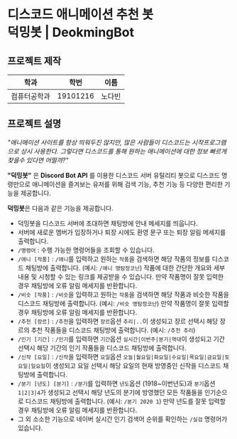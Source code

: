 # 디스코드 애니메이션 추천 봇 </br> 덕밍봇 | DeokmingBot

## 프로젝트 제작

| 학과         | 학번     | 이름   |
| ------------ | -------- | ------ |
| 컴퓨터공학과 | 19101216 | 노다빈 |

## 프로젝트 설명
*"애니메이션 사이트를 항상 띄워두진 않지만, 많은 사람들이 디스코드는 시작프로그램으로 상시 사용한다. 그렇다면 디스코드를 통해 원하는 애니메이션에 대한 정보 빠르게 찾을수 있다면 어떨까?"*

**"덕밍봇"** 은 **Discord Bot API** 를 이용한 디스코드 서버 유틸리티 봇으로  디스코드 명령만으로 애니메이션을 즐겨보는 유저를 위해 검색 기능, 추천 기능 등 다양한 편리한 기능을 제공합니다.

**덕밍봇**은 다음과 같은 기능을 제공합니다.
- 덕밍봇을 디스코드 서버에 초대하면 채팅방에 안내 메세지를 띄웁니다.
- 서버에 새로운 멤버가 입장하거나 퇴장 시에도 환영 문구 또는 퇴장 알림 메세지를 출력합니다.
- `/명령어` : 수행 가능한 명령어들을 조회할 수 있습니다.
- `/애니 [작품]` : `/애니`를 입력하고 원하는 `작품`을 검색하면 해당 작품의 정보를 디스코드 채팅방에 출력합니다. (예시: `/애니 명탐정코난`)
작품에 대한 간단한 개요와 세부 내용 및 시청할 수 있는 링크를 제공받을 수 있습니다.
만약 작품명이 잘못 입력한 경우 채팅방에 오류 알림 메세지를 반환합니다.
- `/비슷 [작품]` : `/비슷`을 입력하고 원하는 `작품`을 검색하면 해당 작품과 비슷한 작품을 디스코드 채팅방에 출력합니다. (예시: `/비슷 명탐정코난`)
만약 작품명이 잘못 입력할 경우 채팅방에 오류 알림 메세지를 반환합니다.
- `/추천 [장르]` : `/추천`을 입력하면 `장르`옵션 `추리|..`이 생성되고 장르 선택시 해당 장르의 추천 작품들을 디스코드 채팅방에 출력합니다. (예시: `/추천 추리`)
- `/인기 [기간]` : `/인기`를 입력하면 `기간`옵션 `실시간|이번주|분기|역대`이 생성되고 기간 선택시 해당 기간의 인기 작품들을 디스코드 채팅방에 출력합니다.
- `/신작 [요일]` : `/신작`을 입력하면 `요일`옵션 `오늘|월요일|화요일|수요일|목요일|금요일|토요일|일요일`이 생성되고 요일 선택시 해당 요일의 현재 방영중인 신작을 디스코드 채팅방에 출력합니다.
- `/분기 [년도] [분기]` : `/분기`를 입력하면 `년도`옵션 (1918~이번년도)과 `분기`옵션 `1|2|3|4`가 생성되고 선택시 해당 년도의 분기에 방영했던 모든 작품들을 인기순으로 디스코드 채팅방에 출력합니다. (예시: `/분기 2020 1`)
만약 년도를 잘못 입력할 경우 채팅방에 오류 알림 메세지를 반환합니다.
- 그 외 소소한 기능으로 네이버 실시간 인기 검색어 순위를 확인하는 `/실검` 명령어가 있습니다.